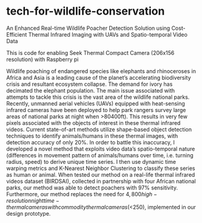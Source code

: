 # tech-for-wildlife-conservation
An Enhanced Real-time Wildlife Poacher Detection Solution using Cost-Efficient Thermal Infrared Imaging with UAVs and Spatio-temporal Video Data

This is code for enabling Seek Thermal Compact Camera (206x156 resolution) with Raspberry pi

Wildlife poaching of endangered species like elephants and rhinoceroses in Africa and Asia is a leading cause of the planet’s accelerating biodiversity crisis and resultant ecosystem collapse. The demand for ivory has decimated the elephant population. The main issue associated with attempts to tackle this crisis is the vast area of the wildlife national parks. Recently, unmanned aerial vehicles (UAVs) equipped with heat-sensing infrared cameras have been deployed to help park rangers survey large areas of national parks at night when >$80% of poaching occurs. In order to maximize surveillance area (with fixed flight time and battery constraints) while avoiding detection, UAVs need to fly at high altitudes (>$400ft). This results in very few pixels associated with the objects of interest in these thermal infrared videos. Current state-of-art methods utilize shape-based object detection techniques to identify animals/humans in these thermal images, with detection accuracy of only 20%. In order to battle this inaccuracy, I developed a novel method that exploits video data’s spatio-temporal nature (differences in movement pattern of animals/humans over time, i.e. turning radius, speed) to derive unique time series. I then use dynamic time warping metrics and K-Nearest Neighbor Clustering to classify these series as human or animal. When tested our method on a real-life thermal infrared videos dataset (BIRDSAI), collected in partnership with four African national parks, our method was able to detect poachers with 97\% sensitivity. Furthermore, our method replaces the need for $4,800 high-resolution nighttime-thermal cameras with commodity thermal cameras (<$250), implemented in our design prototype.
